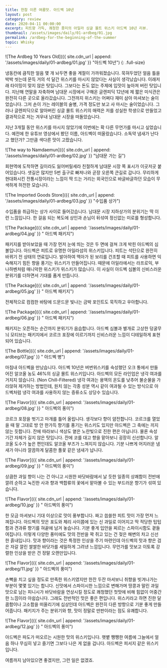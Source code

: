 ```yaml
---
title: 한참 이른 여름맛. 아드벡 10년
layout: post
category: review
date: 2020-04-11 00:00:00
excerpt: 피트향 가득, 쾌청한 풍미의 아일라 싱글 몰트 위스키 아드벡 10년 리뷰.
thumbnail: /assets/images/daily/01-ardbeg/01.jpg
permalink: /ardbeg-for-the-beginning-of-the-summer
topic: Whisky
---
```


![The Ardbeg 10 Years Old]({{ site.cdn_url | append: '/assets/images/daily/01-ardbeg/01.jpg' }} "아드벡 10년")
{: .full-size}

냉동칸에 큼직한 얼음 몇 개 놔두면 좋을 계절이 가까워졌습니다. 묵혀두었던 얼음 틀을 박박 씻는데 문득 거의 석 달간 위스키를 마시지 않았다는 사실이 생각났습니다. 이래저래 타이밍이 맞지 않은 탓입니다. 그보다는 돈도 없는 주제에 입맛이 높아져 버린 탓입니다. 지난해 연말을 자축하며 남대문 시장에서 구해온 글렌피딕 12년에 제 짧은 미식관은 완전히 다른 곳으로 올라갔습니다. 그전까지 위스키는 어쩌다 재미 삼아 마셔보는 술이었습니다. 그저 손이 가는 레이블의 술병, 가격 정도만 보고 사 마시는 술이었습니다. 그러나 글렌피딕으로 알아버린 싱글 몰트 위스키의 매력은 저를 성실한 학생으로 만들었고 결과적으로 저는 겨우내 남대문 시장을 떠돌았습니다.

지난 3개월 동안 위스키를 마시지 않았기에 이번에는 확 다른 무언가를 마시고 싶었습니다. 예전에 한 유튜브 영상에서 봤던 이름, 아드벡이 떠올랐습니다. 소독약 냄새가 난다고 했던가? 그만큼 색다른 맛이 고팠습니다.

![The way to Namdaemun]({{ site.cdn_url | append: '/assets/images/daily/01-ardbeg/02.jpg' }} "남대문 가는 길")

회현역에 도착하면 길이라도 잃어버릴세라 친절하게 남대문 시장 쪽 표시가 이곳저곳 붙어있습니다. 샛길은 많지만 5번 출구로 빠져나와 곧장 오른쪽 큰길로 갑니다. 무리하게 현대화시킨 전통시장이라는 느낌이 딱 드는 거리는 외국인으로 바글바글하던 모습이 무색하게 허전한 모습니다.

![The Imported Goods Store]({{ site.cdn_url | append: '/assets/images/daily/01-ardbeg/03.jpg' }} "수입품 상가")

수입품을 취급하는 상가 사이로 들어갔습니다. 남대문 시장 지하상가의 분위기는 딱 이런 느낌입니다. 한 걸음 되는 복도에 상인과 손님이 뒤섞여 정신없는 미로를 형성합니다.

![The Package]({{ site.cdn_url | append: '/assets/images/daily/01-ardbeg/04.jpg' }} " 아드벡 패키지")

패키지를 받아보았을 때 가장 먼저 눈에 띄는 것은 두 면에 걸쳐 크게 박힌 아드벡의 심볼입니다. 아드벡은 피트로 유명한 아일라섬의 위스키입니다. 피트는 석탄으로 완전히 바뀌기 전 상태의 연료입니다. 발아하여 맥아가 된 보리를 건조할 때 피트를 사용하면 익숙해지기 힘든 향을 풍기는 위스키가 만들어집니다. 때문에 아일라에서는 라프로익, 부나하벤처럼 매니악한 위스키가 위스키가 많습니다. 이 사실이 아드벡 심볼의 신비스러운 분위기를 더하면서 기대를 품게 만듭니다.

![The Package]({{ site.cdn_url | append: '/assets/images/daily/01-ardbeg/05.jpg' }} " 아드벡 패키지")

전체적으로 컴컴한 바탕에 드문드문 빛나는 금박 포인트도 묵직하고 우아합니다.

![The Package]({{ site.cdn_url | append: '/assets/images/daily/01-ardbeg/06.jpg' }} " 아드벡 패키지")

패키지는 오픈하는 순간까지 분위기가 음습합니다. 아드벡 심볼과 별개로 고상한 덩굴무늬 모티브는 패키지에서 코르크 포장에 이르기까지 신비스러운 느낌이 디테일하게 표현되어 있습니다.

![The Bottle]({{ site.cdn_url | append: '/assets/images/daily/01-ardbeg/07.jpg' }} " 아드벡 병")

마침내 아드벡을 만났습니다. 아드벡 10년은 버번위스키를 숙성했던 오크 통에서 만들어진 알코올 농도 46%의 싱글 몰트 위스키입니다. 아드벡의 모든 라인업은 냉각 여과를 거치지 않습니다. (Non Chill-Filtered) 냉각 여과는 용액의 온도를 낮추어 불순물을 가라앉혀 제거하는 방법인데, 원치 않는 각종 성분 역시 같이 여과될 수 있는 방식으로 아드벡처럼 냉각 여과를 사용하지 않는 증류소도 상당수 있습니다.

![The Flavor]({{ site.cdn_url | append: '/assets/images/daily/01-ardbeg/08.jpg' }} " 아드벡의 풍미")

코르크 포장을 벗기고 마개를 틀어 올립니다. 생각보다 향이 얌전합니다. 코르크를 열었을 때 말 그대로 방 안 한가득 향기를 풍기는 위스키도 있지만 아드벡은 그 축에는 끼지 않는 듯합니다. 잔에 따라보니 색상도 옅은 노란빛으로 진한 편은 아닙니다. 물론 숙성 기간 자체가 길지 않은 탓입니다. 잔에 코를 대고 향을 맡아보니 굉장히 신선합니다. 알코올 도수가 높은 편인데도 알코올 부즈가 느껴지지 않습니다. 기분 나쁘게 어지러운 냄새가 아니라 깔끔하게 달콤한 풀꽃 같은 냄새가 납니다.

![The Flavor]({{ site.cdn_url | append: '/assets/images/daily/01-ardbeg/09.jpg' }} " 아드벡의 풍미")

상큼한 과일 향이 나는 건 아니고 시원한 바닷바람에서 날 듯한 일종의 상쾌함이 전반에 깔려 순하고 눅진한 사과 향과 백합류의 꽃에서 맡아볼 수 있는 부드러운 향기가 섞여 있습니다.

![The Flavor]({{ site.cdn_url | append: '/assets/images/daily/01-ardbeg/10.jpg' }} " 아드벡의 풍미")

한 모금 마셔보니 기대 이상으로 맛이 풍부합니다. 짜고 씁쓸한 피트 맛이 가장 먼저 느껴집니다. 아드벡의 맛은 포도와 체리 사이쯤에 있는 신 과일로 이어지고 딱 적당한 텁텁함과 견과류 향기를 혀끝에 남겨 놓습니다. 기분 좋게 입안을 찌르는 스파이시함도 곁들여집니다. 이렇게 다양한 풍미에도 맛의 전반을 꽉 쥐고 있는 건 젖은 해변의 차고 신선한 흙내입니다. 맛과 향이라는 것은 특정한 인상을 주기 마련인데 아드벡의 맛과 향은 검은 자갈 깔린 쌀쌀한 바닷가를 세밀하게 그려낸 느낌입니다. 무언가를 맛보고 이토록 강렬한 인상을 받은 건 정말 오랜만입니다.

![The Flavor]({{ site.cdn_url | append: '/assets/images/daily/01-ardbeg/11.jpg' }} " 아드벡의 풍미")

손뼉을 치고 싶을 정도로 만족한 위스키였지만 한잔 두잔 마셔보니 취향을 빗겨나가는 부분이 몇몇 있기는 합니다. 신맛에서 스파이시한 느낌으로 변해가며 땅콩과 말린 과일 맛으로 남는 피니시가 바닷바람을 연상시킬 정도로 쾌청했던 첫맛에 비해 힘없이 어중간한 느낌이라 아쉽습니다. 그래도 전반적인 맛은 좋은 편입니다. 위스키라고 하면 진한 달콤함이나 고소함을 떠올리기에 십상인데 아드벡은 완전히 다른 방향으로 기분 좋게 만들어줍니다. 패키지가 주는 분위기와 향, 맛이 정말로 딴판이라는 점도 유쾌합니다.

![The Flavor]({{ site.cdn_url | append: '/assets/images/daily/01-ardbeg/12.jpg' }} " 아드벡의 풍미")
 
아드벡은 파도가 떠오르는 시원한 맛의 위스키입니다. 햇볕 쨍쨍한 여름에 그늘에서 얼음 하나 무심히 넣고 즐기면 그보다 나은 게 없을 겁니다. 아드벡은 피서지 같은 위스키입니다.

여름까지 남아있으면 좋겠지만, 그런 일은 없겠죠.